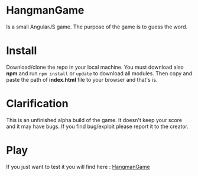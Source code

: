 # HangmanGame
Is a small AngularJS game. The purpose of the game is to guess the word.

# Install
Download/clone the repo in your local machine. You must download also **npm** and run ```npm install``` or ```update``` to download all modules.
Then copy and paste the path of **index.html** file to your browser and that's is.

# Clarification
This is an unfinished alpha build of the game. It doesn't keep your score and it may have bugs. If you find bug/exploit please report it to the creator.

# Play
If you just want to test it you will find here : [HangmanGame](https://the-hangman-game.glitch.me/)